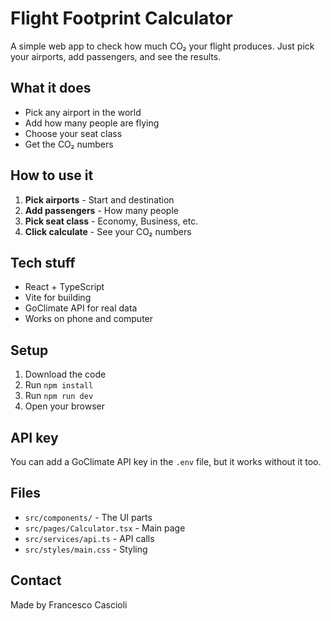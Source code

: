 # Flight Footprint Calculator

A simple web app to check how much CO₂ your flight produces. Just pick your airports, add passengers, and see the results.

## What it does

- Pick any airport in the world
- Add how many people are flying
- Choose your seat class
- Get the CO₂ numbers

## How to use it

1. **Pick airports** - Start and destination
2. **Add passengers** - How many people
3. **Pick seat class** - Economy, Business, etc.
4. **Click calculate** - See your CO₂ numbers

## Tech stuff

- React + TypeScript
- Vite for building
- GoClimate API for real data
- Works on phone and computer

## Setup

1. Download the code
2. Run `npm install`
3. Run `npm run dev`
4. Open your browser

## API key

You can add a GoClimate API key in the `.env` file, but it works without it too.

## Files

- `src/components/` - The UI parts
- `src/pages/Calculator.tsx` - Main page
- `src/services/api.ts` - API calls
- `src/styles/main.css` - Styling

## Contact

Made by Francesco Cascioli